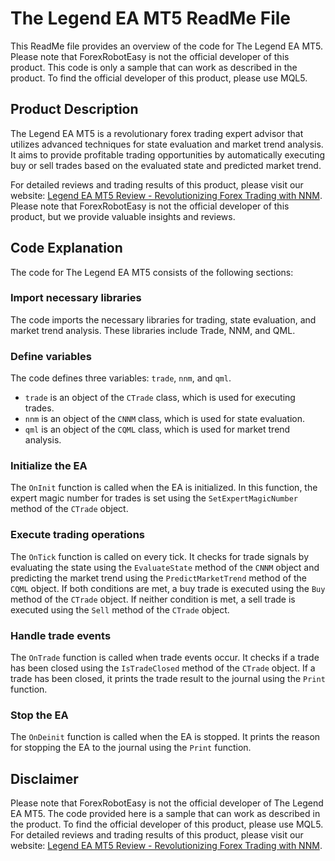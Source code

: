 # The Legend EA MT5 ReadMe File

This ReadMe file provides an overview of the code for The Legend EA MT5. Please note that ForexRobotEasy is not the official developer of this product. This code is only a sample that can work as described in the product. To find the official developer of this product, please use MQL5.

## Product Description

The Legend EA MT5 is a revolutionary forex trading expert advisor that utilizes advanced techniques for state evaluation and market trend analysis. It aims to provide profitable trading opportunities by automatically executing buy or sell trades based on the evaluated state and predicted market trend.

For detailed reviews and trading results of this product, please visit our website: [Legend EA MT5 Review - Revolutionizing Forex Trading with NNM](https://forexroboteasy.com/forex-robot-review/legend-ea-mt5-review-revolutionizing-forex-trading-with-nnm/). Please note that ForexRobotEasy is not the official developer of this product, but we provide valuable insights and reviews.

## Code Explanation

The code for The Legend EA MT5 consists of the following sections:

### Import necessary libraries

The code imports the necessary libraries for trading, state evaluation, and market trend analysis. These libraries include Trade, NNM, and QML.

### Define variables

The code defines three variables: `trade`, `nnm`, and `qml`. 

- `trade` is an object of the `CTrade` class, which is used for executing trades.
- `nnm` is an object of the `CNNM` class, which is used for state evaluation.
- `qml` is an object of the `CQML` class, which is used for market trend analysis.

### Initialize the EA

The `OnInit` function is called when the EA is initialized. In this function, the expert magic number for trades is set using the `SetExpertMagicNumber` method of the `CTrade` object.

### Execute trading operations

The `OnTick` function is called on every tick. It checks for trade signals by evaluating the state using the `EvaluateState` method of the `CNNM` object and predicting the market trend using the `PredictMarketTrend` method of the `CQML` object. If both conditions are met, a buy trade is executed using the `Buy` method of the `CTrade` object. If neither condition is met, a sell trade is executed using the `Sell` method of the `CTrade` object.

### Handle trade events

The `OnTrade` function is called when trade events occur. It checks if a trade has been closed using the `IsTradeClosed` method of the `CTrade` object. If a trade has been closed, it prints the trade result to the journal using the `Print` function.

### Stop the EA

The `OnDeinit` function is called when the EA is stopped. It prints the reason for stopping the EA to the journal using the `Print` function.

## Disclaimer

Please note that ForexRobotEasy is not the official developer of The Legend EA MT5. The code provided here is a sample that can work as described in the product. To find the official developer of this product, please use MQL5. For detailed reviews and trading results of this product, please visit our website: [Legend EA MT5 Review - Revolutionizing Forex Trading with NNM](https://forexroboteasy.com/forex-robot-review/legend-ea-mt5-review-revolutionizing-forex-trading-with-nnm/).
